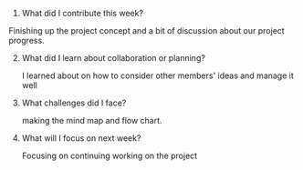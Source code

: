 1. What did I contribute this week?

  Finishing up the project concept and a bit of discussion about our project progress.
   
2. What did I learn about collaboration or planning?

   I learned about on how to consider other members' ideas and manage it well

3. What challenges did I face?

   making the mind map and flow chart.

4. What will I focus on next week?

   Focusing on continuing working on the project

